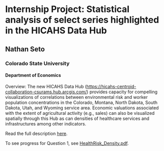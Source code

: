 # Internship Project: Statistical analysis of select series highlighted in the HICAHS Data Hub
## Nathan Seto
### Colorado State University
#### Department of Economics

Overview: The new HICAHS Data Hub (https://hicahs-centroid-collaboration-csurams.hub.arcgis.com/)
provides capacity for compelling visualizations of correlations between environmental risk and worker
population concentrations in the Colorado, Montana, North Dakota, South Dakota, Utah, and Wyoming
service area. Economic valuations associated with the extent of agricultural activity (e.g., sales) can also
be visualized spatially through this Hub as can densities of healthcare services and infrastructures among
other indicators.

Read the full description [here](https://github.com/nmset0/HICAHS/blob/main/HICAHS_intern_project.pdf).

To see progress for Question 1, see [HealthRisk_Density.pdf](https://github.com/nmset0/HICAHS/blob/main/workspace/HealthRisk_Density.pdf). 
